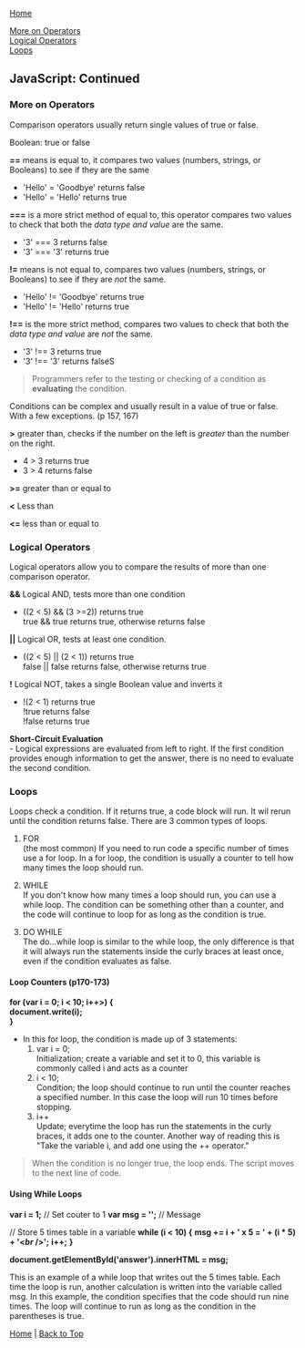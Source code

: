 [Home](README.md)

[More on Operators](#more-on-operators)  
[Logical Operators](#logical-operators)  
[Loops](#loops)  

## JavaScript: Continued

### More on Operators

Comparison operators usually return single values of true or false.

Boolean: true or false

**==** means is equal to, it compares two values (numbers, strings, or Booleans) to see if they are the same

- 'Hello' = 'Goodbye' returns false
- 'Hello' = 'Hello' returns true

**===** is a more strict method of equal to, this operator compares two values to check that both the *data type and value* are the same.

- '3' === 3 returns false
- '3' === '3' returns true

**!=** means is not equal to, compares two values (numbers, strings, or Booleans) to see if they are *not* the same.

- 'Hello' != 'Goodbye' returns true
- 'Hello' != 'Hello' returns true

**!==** is the more strict method, compares two values to check that both the *data type and value* are *not* the same.

- '3' !== 3 returns true
- '3' !== '3' returns falseS

> Programmers refer to the testing or checking of a condition as **evaluating** the condition.  

Conditions can be complex and usually result in a value of true or false. With a few exceptions. (p 157, 167)  

**>** greater than, checks if the number on the left is *greater* than the number on the right.  

- 4 > 3 returns true  
- 3 > 4 returns false  

**>=** greater than or equal to  

**<** Less than  

**<=** less than or equal to  

### Logical Operators  

Logical operators allow you to compare the results of more than one comparison operator.  

**&&** Logical AND, tests more than one condition  

- ((2 < 5) && (3 >=2)) returns true  
    true && true returns true, otherwise returns false  

**\|\|** Logical OR, tests at least one condition.

- ((2 < 5) \|\| (2 < 1)) returns true  
    false \|\| false returns false, otherwise returns true  

**!** Logical NOT, takes a single Boolean value and inverts it  

- !(2 < 1) returns true  
    !true returns false  
    !false returns true  

**Short-Circuit Evaluation**  
    - Logical expressions are evaluated from left to right. If the first condition provides enough information to get the answer, there is no need to evaluate the second condition.

### Loops  

Loops check a condition. If it returns true, a code block will run. It wil rerun until the condition returns false. There are 3 common types of loops.  

1. FOR  
    (the most common) If you need to run code a specific number of times use a for loop. In a for loop, the condition is usually a counter to tell how many times the loop should run.

1. WHILE  
    If you don't know how many times a loop should run, you can use a while loop. The condition can be something other than a counter, and the code will continue to loop for as long as the condition is true.

1. DO WHILE  
    The do...while loop is similar to the while loop, the only difference is that it will always run the statements inside the curly braces at least once, even if the condition evaluates as false.

#### Loop Counters (p170-173)  

**for (var i = 0; i < 10; i++>) {**  
    **document.write(i);**  
**}**  

- In this for loop, the condition is made up of 3 statements:  
    1. var i = 0;  
        Initialization; create a variable and set it to 0, this variable is commonly called i and acts as a counter
    1. i < 10;  
        Condition; the loop should continue to run until the counter reaches a specified number. In this case the loop will run 10 times before stopping.
    1. i++  
        Update; everytime the loop has run the statements in the curly braces, it adds one to the counter. Another way of reading this is "Take the variable i, and add one using the ++ operator."  

> When the condition is no longer true, the loop ends. The script moves to the next line of code.  

#### Using While Loops  

**var i = 1;** // Set couter to 1
**var msg = '';** // Message

// Store 5 times table in a variable
**while (i < 10) {**
    **msg += i + ' x 5 = ' + (i * 5) + '<*br* />';**
    **i++;**
    **}**

**document.getElementById('answer').innerHTML = msg;**

This is an example of a while loop that writes out the 5 times table. Each time the loop is run, another calculation is written into the variable called msg. In this example, the condition specifies that the code should run nine times. The loop will continue to run as long as the condition in the parentheses is true.

[Home](README.md) | [Back to Top](morejs.md)